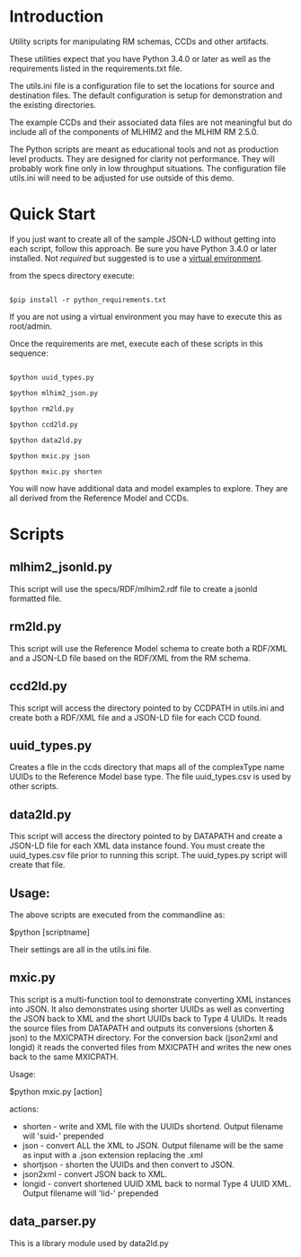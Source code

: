Introduction
============

Utility scripts for manipulating RM schemas, CCDs and other artifacts.

These utilities expect that you  have Python 3.4.0 or later as well as the requirements listed in the requirements.txt file.

The utils.ini file is a configuration file to set the locations for source and destination files.
The default configuration is setup for demonstration and the existing directories.

The example CCDs and their associated data files are not meaningful but do include all of the components of MLHIM2 and the MLHIM RM 2.5.0.

The Python scripts are meant as educational tools and not as production level products. They are designed for clarity not performance. They will probably work fine only in low throughput situations. The configuration file utils.ini will need to be adjusted for use outside of this demo.

Quick Start
===========
If you just want to create all of the sample JSON-LD without getting into each script, follow this approach.
Be sure you have Python 3.4.0 or later installed. Not *required* but suggested is to use a [virtual environment](https://docs.python.org/3/library/venv.html).

from the specs directory execute:

<code>
$pip install -r python_requirements.txt
</code>

If you are not using a virtual environment you may have to execute this as root/admin.

Once the requirements are met, execute each of these scripts in this sequence:

<code>
$python uuid_types.py
</code>

<code>
$python mlhim2_json.py
</code>

<code>
$python rm2ld.py
</code>

<code>
$python ccd2ld.py
</code>

<code>
$python data2ld.py
</code>

<code>
$python mxic.py json
</code>

<code>
$python mxic.py shorten
</code>

You will now have additional data and model examples to explore. They are all derived from the Reference Model and CCDs.

Scripts
=======

mlhim2_jsonld.py
----------------
This script will use the specs/RDF/mlhim2.rdf file to create a jsonld formatted file.

rm2ld.py
--------
This script will use the Reference Model schema to create both a RDF/XML and a JSON-LD file based on the RDF/XML from the RM schema.

ccd2ld.py
---------
This script will access the directory pointed to by CCDPATH in utils.ini and create both a RDF/XML file and a JSON-LD file for each CCD found.

uuid_types.py
-------------
Creates a file in the ccds directory that maps all of the complexType name UUIDs to the Reference Model base type.
The file uuid_types.csv is used by other scripts.

data2ld.py
----------
This script will access the directory pointed to by DATAPATH and create a JSON-LD file for each XML data instance found. You must create the uuid_types.csv file prior to running this script. The uuid_types.py script will create that file.  


Usage:
------
The above scripts are executed from the commandline as:

$python [scriptname]

Their settings are all in the utils.ini file.


mxic.py
-------
This script is a multi-function tool to demonstrate converting XML instances into JSON. It also demonstrates using shorter UUIDs as well as converting the JSON back to XML and the short UUIDs back to Type 4 UUIDs.
It reads the source files from DATAPATH and outputs its conversions (shorten & json) to the MXICPATH directory. For the conversion back (json2xml and longid) it reads the converted files from MXICPATH and writes the new ones back to the same MXICPATH.

Usage:

$python mxic.py [action]

actions:

*  shorten   - write and XML file with the UUIDs shortend. Output filename will  'suid-' prepended
*  json      - convert ALL the XML to JSON. Output filename will be the same as input with a .json extension replacing the .xml
*  shortjson - shorten the UUIDs and then convert to JSON.
*  json2xml  - convert JSON back to XML.
*  longid    - convert shortened UUID XML back to normal Type 4 UUID XML. Output filename will  'lid-' prepended

data_parser.py
--------------
This is a library module used by data2ld.py
